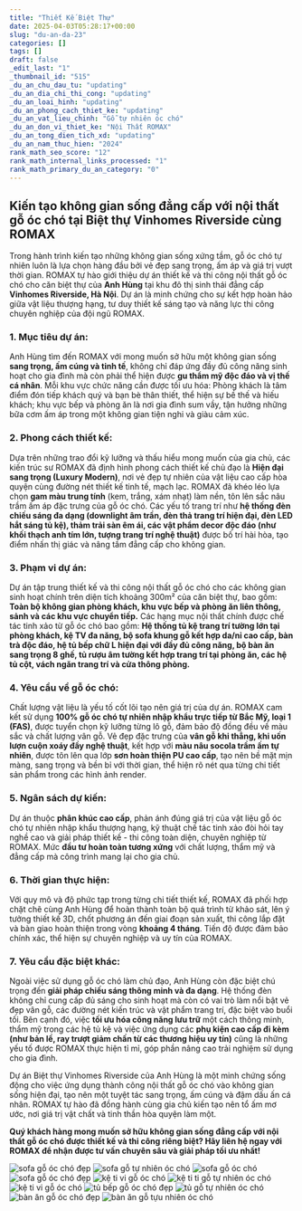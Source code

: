 ```yaml
---
title: "Thiết Kế Biệt Thự"
date: 2025-04-03T05:28:17+00:00
slug: "du-an-da-23"
categories: []
tags: []
draft: false
_edit_last: "1"
_thumbnail_id: "515"
_du_an_chu_dau_tu: "updating"
_du_an_dia_chi_thi_cong: "updating"
_du_an_loai_hinh: "updating"
_du_an_phong_cach_thiet_ke: "updating"
_du_an_vat_lieu_chinh: "Gỗ tự nhiên óc chó"
_du_an_don_vi_thiet_ke: "Nội Thất ROMAX"
_du_an_tong_dien_tich_xd: "updating"
_du_an_nam_thuc_hien: "2024"
rank_math_seo_score: "12"
rank_math_internal_links_processed: "1"
rank_math_primary_du_an_category: "0"
---
```

## Kiến tạo không gian sống đẳng cấp với nội thất gỗ óc chó tại Biệt thự Vinhomes Riverside cùng ROMAX

Trong hành trình kiến tạo những không gian sống xứng tầm, gỗ óc chó tự nhiên luôn là lựa chọn hàng đầu bởi vẻ đẹp sang trọng, ấm áp và giá trị vượt thời gian. ROMAX tự hào giới thiệu dự án thiết kế và thi công nội thất gỗ óc chó cho căn biệt thự của **Anh Hùng** tại khu đô thị sinh thái đẳng cấp **Vinhomes Riverside, Hà Nội**. Dự án là minh chứng cho sự kết hợp hoàn hảo giữa vật liệu thượng hạng, tư duy thiết kế sáng tạo và năng lực thi công chuyên nghiệp của đội ngũ ROMAX.

### 1. Mục tiêu dự án:

Anh Hùng tìm đến ROMAX với mong muốn sở hữu một không gian sống **sang trọng, ấm cúng và tinh tế**, không chỉ đáp ứng đầy đủ công năng sinh hoạt cho gia đình mà còn phải thể hiện được **gu thẩm mỹ độc đáo và vị thế cá nhân**. Mỗi khu vực chức năng cần được tối ưu hóa: Phòng khách là tâm điểm đón tiếp khách quý và bạn bè thân thiết, thể hiện sự bề thế và hiếu khách; khu vực bếp và phòng ăn là nơi gia đình sum vầy, tận hưởng những bữa cơm ấm áp trong một không gian tiện nghi và giàu cảm xúc.

### 2. Phong cách thiết kế:

Dựa trên những trao đổi kỹ lưỡng và thấu hiểu mong muốn của gia chủ, các kiến trúc sư ROMAX đã định hình phong cách thiết kế chủ đạo là **Hiện đại sang trọng (Luxury Modern)**, nơi vẻ đẹp tự nhiên của vật liệu cao cấp hòa quyện cùng đường nét thiết kế tinh tế, mạch lạc. ROMAX đã khéo léo lựa chọn **gam màu trung tính** (kem, trắng, xám nhạt) làm nền, tôn lên sắc nâu trầm ấm áp đặc trưng của gỗ óc chó. Các yếu tố trang trí như **hệ thống đèn chiếu sáng đa dạng (downlight âm trần, đèn thả trang trí hiện đại, đèn LED hắt sáng tủ kệ), thảm trải sàn êm ái, các vật phẩm decor độc đáo (như khối thạch anh tím lớn, tượng trang trí nghệ thuật)** được bố trí hài hòa, tạo điểm nhấn thị giác và nâng tầm đẳng cấp cho không gian.

### 3. Phạm vi dự án:

Dự án tập trung thiết kế và thi công nội thất gỗ óc chó cho các không gian sinh hoạt chính trên diện tích khoảng 300m² của căn biệt thự, bao gồm: **Toàn bộ không gian phòng khách, khu vực bếp và phòng ăn liên thông, sảnh và các khu vực chuyển tiếp.** Các hạng mục nội thất chính được chế tác tinh xảo từ gỗ óc chó bao gồm: **Hệ thống tủ kệ trang trí tường lớn tại phòng khách, kệ TV đa năng, bộ sofa khung gỗ kết hợp da/nỉ cao cấp, bàn trà độc đáo, hệ tủ bếp chữ L hiện đại với đầy đủ công năng, bộ bàn ăn sang trọng 8 ghế, tủ rượu âm tường kết hợp trang trí tại phòng ăn, các hệ tủ cột, vách ngăn trang trí và cửa thông phòng.**

### 4. Yêu cầu về gỗ óc chó:

Chất lượng vật liệu là yếu tố cốt lõi tạo nên giá trị của dự án. ROMAX cam kết sử dụng **100% gỗ óc chó tự nhiên nhập khẩu trực tiếp từ Bắc Mỹ, loại 1 (FAS)**, được tuyển chọn kỹ lưỡng từng lô gỗ, đảm bảo độ đồng đều về màu sắc và chất lượng vân gỗ. Vẻ đẹp đặc trưng của **vân gỗ khi thẳng, khi uốn lượn cuộn xoáy đầy nghệ thuật**, kết hợp với **màu nâu socola trầm ấm tự nhiên**, được tôn lên qua lớp **sơn hoàn thiện PU cao cấp**, tạo nên bề mặt mịn màng, sang trọng và bền bỉ với thời gian, thể hiện rõ nét qua từng chi tiết sản phẩm trong các hình ảnh render.

### 5. Ngân sách dự kiến:

Dự án thuộc **phân khúc cao cấp**, phản ánh đúng giá trị của vật liệu gỗ óc chó tự nhiên nhập khẩu thượng hạng, kỹ thuật chế tác tinh xảo đòi hỏi tay nghề cao và giải pháp thiết kế - thi công toàn diện, chuyên nghiệp từ ROMAX. Mức **đầu tư hoàn toàn tương xứng** với chất lượng, thẩm mỹ và đẳng cấp mà công trình mang lại cho gia chủ.

### 6. Thời gian thực hiện:

Với quy mô và độ phức tạp trong từng chi tiết thiết kế, ROMAX đã phối hợp chặt chẽ cùng Anh Hùng để hoàn thành toàn bộ quá trình từ khảo sát, lên ý tưởng thiết kế 3D, chốt phương án đến giai đoạn sản xuất, thi công lắp đặt và bàn giao hoàn thiện trong vòng **khoảng 4 tháng**. Tiến độ được đảm bảo chính xác, thể hiện sự chuyên nghiệp và uy tín của ROMAX.

### 7. Yêu cầu đặc biệt khác:

Ngoài việc sử dụng gỗ óc chó làm chủ đạo, Anh Hùng còn đặc biệt chú trọng đến **giải pháp chiếu sáng thông minh và đa dạng**. Hệ thống đèn không chỉ cung cấp đủ sáng cho sinh hoạt mà còn có vai trò làm nổi bật vẻ đẹp vân gỗ, các đường nét kiến trúc và vật phẩm trang trí, đặc biệt vào buổi tối. Bên cạnh đó, việc **tối ưu hóa công năng lưu trữ** một cách thông minh, thẩm mỹ trong các hệ tủ kệ và việc ứng dụng các **phụ kiện cao cấp đi kèm (như bản lề, ray trượt giảm chấn từ các thương hiệu uy tín)** cũng là những yếu tố được ROMAX thực hiện tỉ mỉ, góp phần nâng cao trải nghiệm sử dụng cho gia đình.

Dự án Biệt thự Vinhomes Riverside của Anh Hùng là một minh chứng sống động cho việc ứng dụng thành công nội thất gỗ óc chó vào không gian sống hiện đại, tạo nên một tuyệt tác sang trọng, ấm cúng và đậm dấu ấn cá nhân. ROMAX tự hào đã đồng hành cùng gia chủ kiến tạo nên tổ ấm mơ ước, nơi giá trị vật chất và tinh thần hòa quyện làm một.

**Quý khách hàng mong muốn sở hữu không gian sống đẳng cấp với nội thất gỗ óc chó được thiết kế và thi công riêng biệt? Hãy liên hệ ngay với ROMAX để nhận được tư vấn chuyên sâu và giải pháp tối ưu nhất!**

![sofa gỗ óc chó đẹp](https://romax.vn/wp-content/uploads/2025/03/sofa-go-oc-cho-sf23-4-1280x1025.webp)
![sofa gỗ tự nhiên óc chó](https://romax.vn/wp-content/uploads/2025/03/sofa-go-oc-cho-sf23-3-1280x825.webp)
![sofa gỗ óc chó](https://romax.vn/wp-content/uploads/2025/03/sofa-go-oc-cho-sf23-2-1280x720.webp)
![sofa gỗ óc chó đẹp](https://romax.vn/wp-content/uploads/2025/03/sofa-go-oc-cho-sf23-1-1280x1025.webp)
![kệ ti vi gỗ óc chó](https://romax.vn/wp-content/uploads/2025/03/ke-ti-vi-go-oc-cho-ktv23-3-1280x1405.webp)
![kệ ti ti gỗ tự nhiên óc chó](https://romax.vn/wp-content/uploads/2025/03/ke-ti-vi-go-oc-cho-ktv23-2-1280x720.webp)
![kệ ti vi gỗ óc chó](https://romax.vn/wp-content/uploads/2025/03/ke-ti-vi-go-oc-cho-ktv23-1-1280x975.webp)
![tủ bếp gỗ óc chó đẹp](https://romax.vn/wp-content/uploads/2025/03/tu-bep-go-oc-cho-tb23-2-1280x825.webp)
![tủ gỗ tự nhiên óc chó](https://romax.vn/wp-content/uploads/2025/03/tu-bep-go-oc-cho-tb23-1-1280x825.webp)
![bàn ăn gỗ óc chó đẹp](https://romax.vn/wp-content/uploads/2025/03/ban-an-go-oc-cho-ba23-2-1280x825.webp)
![bàn ăn gỗ tựu nhiên óc chó](https://romax.vn/wp-content/uploads/2025/03/ban-an-go-oc-cho-ba23-1-1280x825.webp)